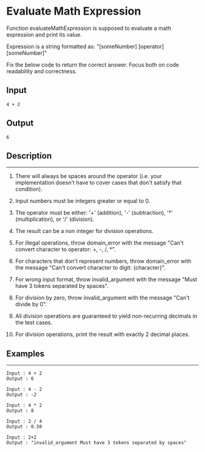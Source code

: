 # Evaluate Math Expression

Function evaluateMathExpression is supposed to evaluate a math expression and print its value.

Expression is a string formatted as: "[someNumber] [operator] [someNumber]"

Fix the below code to return the correct answer. Focus both on code readability and correctness.

**Input**
---------
```
4 + 2
```

**Output**
---------
```
6
```
## Description
---------

1. There will always be spaces around the operator (i.e. your implementation doesn't have to cover cases that don't satisfy that condition).

2. Input numbers must be integers greater or equal to 0.

3. The operator must be either: '+' (addition), '-' (subtraction), '*' (multiplication), or '/' (division).

4. The result can be a non integer for division operations.

5. For illegal operations, throw domain_error with the message "Can't convert character to operator: +, -, /, *".

6. For characters that don't represent numbers, throw domain_error with the message "Can't convert character to digit: {character}".

7. For wrong input format, throw invalid_argument with the message "Must have 3 tokens separated by spaces".

8. For division by zero, throw invalid_argument with the message "Can't divide by 0".

9. All division operations are guaranteed to yield non-recurring decimals in the test cases.

10. For division operations, print the result with exactly 2 decimal places.

## Examples
---------
```
Input : 4 + 2
Output : 6

Input : 4 - 2
Output : -2

Input : 4 * 2
Output : 8

Input : 2 / 4 
Output : 0.50

Input : 2+2 
Output : "invalid_argument Must have 3 tokens separated by spaces"
```